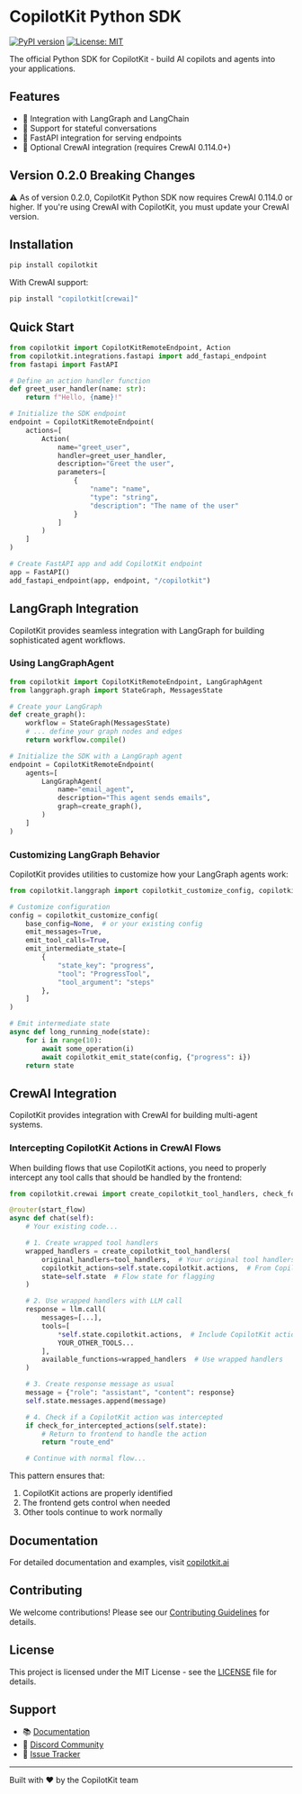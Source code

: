 # CopilotKit Python SDK

[![PyPI version](https://badge.fury.io/py/copilotkit.svg)](https://badge.fury.io/py/copilotkit)
[![License: MIT](https://img.shields.io/badge/License-MIT-yellow.svg)](https://opensource.org/licenses/MIT)

The official Python SDK for CopilotKit - build AI copilots and agents into your applications.

## Features

- 🚀 Integration with LangGraph and LangChain
- 🔄 Support for stateful conversations
- 🔌 FastAPI integration for serving endpoints
- 🤝 Optional CrewAI integration (requires CrewAI 0.114.0+)

## Version 0.2.0 Breaking Changes

⚠️ As of version 0.2.0, CopilotKit Python SDK now requires CrewAI 0.114.0 or higher.
If you're using CrewAI with CopilotKit, you must update your CrewAI version.

## Installation

```bash
pip install copilotkit
```

With CrewAI support:

```bash
pip install "copilotkit[crewai]"
```

## Quick Start

```python
from copilotkit import CopilotKitRemoteEndpoint, Action
from copilotkit.integrations.fastapi import add_fastapi_endpoint
from fastapi import FastAPI

# Define an action handler function
def greet_user_handler(name: str):
    return f"Hello, {name}!"

# Initialize the SDK endpoint
endpoint = CopilotKitRemoteEndpoint(
    actions=[
        Action(
            name="greet_user",
            handler=greet_user_handler,
            description="Greet the user",
            parameters=[
                {
                    "name": "name",
                    "type": "string",
                    "description": "The name of the user"
                }
            ]
        )
    ]
)

# Create FastAPI app and add CopilotKit endpoint
app = FastAPI()
add_fastapi_endpoint(app, endpoint, "/copilotkit")
```

## LangGraph Integration

CopilotKit provides seamless integration with LangGraph for building sophisticated agent workflows.

### Using LangGraphAgent

```python
from copilotkit import CopilotKitRemoteEndpoint, LangGraphAgent
from langgraph.graph import StateGraph, MessagesState

# Create your LangGraph
def create_graph():
    workflow = StateGraph(MessagesState)
    # ... define your graph nodes and edges
    return workflow.compile()

# Initialize the SDK with a LangGraph agent
endpoint = CopilotKitRemoteEndpoint(
    agents=[
        LangGraphAgent(
            name="email_agent",
            description="This agent sends emails",
            graph=create_graph(),
        )
    ]
)
```

### Customizing LangGraph Behavior

CopilotKit provides utilities to customize how your LangGraph agents work:

```python
from copilotkit.langgraph import copilotkit_customize_config, copilotkit_emit_state

# Customize configuration
config = copilotkit_customize_config(
    base_config=None,  # or your existing config
    emit_messages=True,
    emit_tool_calls=True,
    emit_intermediate_state=[
        {
            "state_key": "progress",
            "tool": "ProgressTool",
            "tool_argument": "steps"
        },
    ]
)

# Emit intermediate state
async def long_running_node(state):
    for i in range(10):
        await some_operation(i)
        await copilotkit_emit_state(config, {"progress": i})
    return state
```

## CrewAI Integration

CopilotKit provides integration with CrewAI for building multi-agent systems.

### Intercepting CopilotKit Actions in CrewAI Flows

When building flows that use CopilotKit actions, you need to properly intercept any tool calls that should be handled by the frontend:

```python
from copilotkit.crewai import create_copilotkit_tool_handlers, check_for_intercepted_actions

@router(start_flow)
async def chat(self):
    # Your existing code...

    # 1. Create wrapped tool handlers
    wrapped_handlers = create_copilotkit_tool_handlers(
        original_handlers=tool_handlers,  # Your original tool handlers
        copilotkit_actions=self.state.copilotkit.actions,  # From CopilotKitState
        state=self.state  # Flow state for flagging
    )

    # 2. Use wrapped handlers with LLM call
    response = llm.call(
        messages=[...],
        tools=[
            *self.state.copilotkit.actions,  # Include CopilotKit actions
            YOUR_OTHER_TOOLS...
        ],
        available_functions=wrapped_handlers  # Use wrapped handlers
    )

    # 3. Create response message as usual
    message = {"role": "assistant", "content": response}
    self.state.messages.append(message)

    # 4. Check if a CopilotKit action was intercepted
    if check_for_intercepted_actions(self.state):
        # Return to frontend to handle the action
        return "route_end"

    # Continue with normal flow...
```

This pattern ensures that:

1. CopilotKit actions are properly identified
2. The frontend gets control when needed
3. Other tools continue to work normally

## Documentation

For detailed documentation and examples, visit [copilotkit.ai](https://copilotkit.ai)

## Contributing

We welcome contributions! Please see our [Contributing Guidelines](https://github.com/CopilotKit/CopilotKit/blob/main/CONTRIBUTING.md) for details.

## License

This project is licensed under the MIT License - see the [LICENSE](https://github.com/CopilotKit/CopilotKit/blob/main/LICENSE) file for details.

## Support

- 📚 [Documentation](https://docs.copilotkit.ai)
- 💬 [Discord Community](https://discord.gg/6dffbvGU)
- 🐛 [Issue Tracker](https://github.com/CopilotKit/CopilotKit/issues)

---

Built with ❤️ by the CopilotKit team
